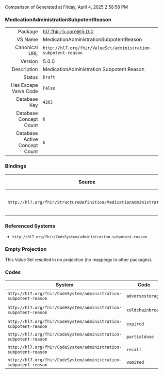 Comparison of 
Generated at Friday, April 4, 2025 2:58:58 PM

### MedicationAdministrationSubpotentReason

|      |     |
| ---: | --- |
| Package | hl7.fhir.r5.core@5.0.0 |
| VS Name | MedicationAdministrationSubpotentReason |
| Canonical URL | `http://hl7.org/fhir/ValueSet/administration-subpotent-reason` |
| Version | 5.0.0 |
| Description | MedicationAdministration Subpotent Reason |
| Status | `Draft` |
| Has Escape Valve Code | `False` |
| Database Key | `4263` |
| Database Concept Count | `6` |
| Database Active Concept Count | `6` |
### Bindings

| Source | Element | Binding | Strength | Element Short |
| ------ | ------- | ------- | -------- | ------------- |
| `http://hl7.org/fhir/StructureDefinition/MedicationAdministration` | `MedicationAdministration.subPotentReason` | `http://hl7.org/fhir/ValueSet/administration-subpotent-reason` | `Example` | Reason full dose was not administered |

### Referenced Systems

* `http://hl7.org/fhir/CodeSystem/administration-subpotent-reason`
### Empty Projection

This Value Set resulted in no projection (no mappings to other packages).

### Codes

| System | Code | Display |
| ------ | ---- | ------- |
| `http://hl7.org/fhir/CodeSystem/administration-subpotent-reason` | `adversestorage` | Adverse Storage |
| `http://hl7.org/fhir/CodeSystem/administration-subpotent-reason` | `coldchainbreak` | Cold Chain Break |
| `http://hl7.org/fhir/CodeSystem/administration-subpotent-reason` | `expired` | Expired Product |
| `http://hl7.org/fhir/CodeSystem/administration-subpotent-reason` | `partialdose` | Partial Dose |
| `http://hl7.org/fhir/CodeSystem/administration-subpotent-reason` | `recall` | Manufacturer Recall |
| `http://hl7.org/fhir/CodeSystem/administration-subpotent-reason` | `vomited` | Vomited |
